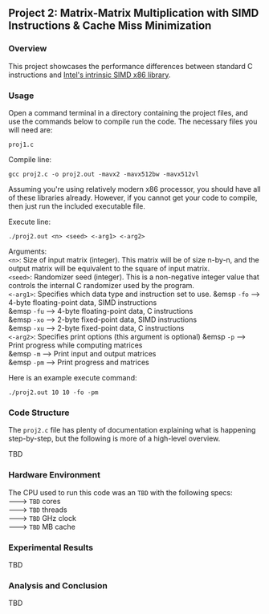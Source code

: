 ## Project 2: Matrix-Matrix Multiplication with SIMD Instructions & Cache Miss Minimization
### Overview
This project showcases the performance differences between standard C instructions and [Intel's intrinsic SIMD x86 library](https://www.intel.com/content/www/us/en/docs/intrinsics-guide/index.html).

### Usage
Open a command terminal in a directory containing the project files, and use the commands below to compile run the code. The necessary files you will need are:
```
proj1.c
``` 

Compile line:
```
gcc proj2.c -o proj2.out -mavx2 -mavx512bw -mavx512vl
```
Assuming you're using relatively modern x86 processor, you should have all of these libraries already. However, if you cannot get your code to compile, then just run the included executable file.

Execute line:
```
./proj2.out <n> <seed> <-arg1> <-arg2>
```
Arguments:<br>
`<n>`: Size of input matrix (integer). This matrix will be of size n-by-n, and the output matrix will be equivalent to the square of input matrix.<br>
`<seed>`: Randomizer seed (integer). This is a non-negative integer value that controls the internal C randomizer used by the program.<br>
`<-arg1>`: Specifies which data type and instruction set to use.
&emsp `-fo` --> 4-byte floating-point data, SIMD instructions<br>
&emsp `-fu` --> 4-byte floating-point data, C instructions<br>
&emsp `-xo` --> 2-byte fixed-point data, SIMD instructions<br>
&emsp `-xu` --> 2-byte fixed-point data, C instructions<br>
`<-arg2>`: Specifies print options (this argument is optional)
&emsp `-p` --> Print progress while computing matrices<br>
&emsp `-m` --> Print input and output matrices<br>
&emsp `-pm` --> Print progress and matrices<br>

Here is an example execute command:
```
./proj2.out 10 10 -fo -pm
```

### Code Structure
The `proj2.c` file has plenty of documentation explaining what is happening step-by-step, but the following is more of a high-level overview.

TBD

### Hardware Environment
The CPU used to run this code was an `TBD` with the following specs: <br>
---> `TBD` cores <br>
---> `TBD` threads <br>
---> `TBD` GHz clock <br>
---> `TBD` MB cache <br>

### Experimental Results
TBD

### Analysis and Conclusion
TBD
